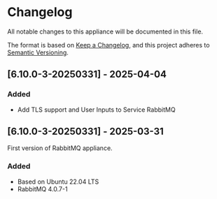 # Changelog

All notable changes to this appliance will be documented in this file.

The format is based on [Keep a Changelog](https://keepachangelog.com/en/1.1.0/),
and this project adheres to [Semantic Versioning](https://semver.org/spec/v2.0.0.html).

## [6.10.0-3-20250331] - 2025-04-04

### Added

- Add TLS support and User Inputs to Service RabbitMQ

## [6.10.0-3-20250331] - 2025-03-31

First version of RabbitMQ appliance.

### Added

- Based on Ubuntu 22.04 LTS
- RabbitMQ 4.0.7-1
